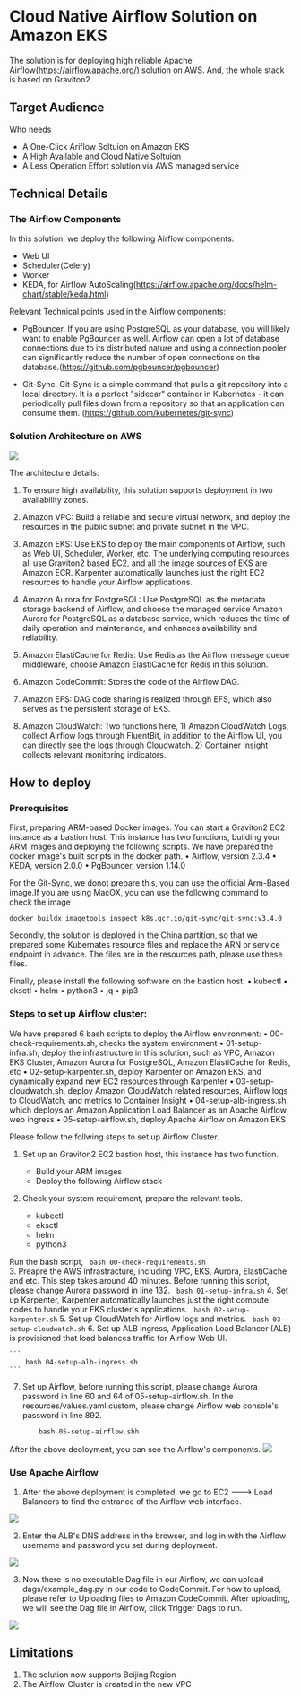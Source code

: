 # Cloud Native Airflow Solution on Amazon EKS

The solution is for deploying high reliable Apache Airflow(https://airflow.apache.org/) solution on AWS. And, the whole stack is based on Graviton2. 

##  Target Audience
Who needs 
- A One-Click Ariflow Soltuion on Amazon EKS
- A High Available and Cloud Native Soltuion
- A Less Operation Effort solution via AWS managed service

## Technical Details

### The Airflow Components

In this solution, we deploy the following Airflow components:
- Web UI
- Scheduler(Celery)
- Worker
- KEDA, for Airflow AutoScaling(https://airflow.apache.org/docs/helm-chart/stable/keda.html)

Relevant Technical points used in the Airflow components:
- PgBouncer. If you are using PostgreSQL as your database, you will likely want to enable PgBouncer as well. Airflow can open a lot of database connections due to its distributed nature and using a connection pooler can significantly reduce the number of open connections on the database.(https://github.com/pgbouncer/pgbouncer)

- Git-Sync. Git-Sync is a simple command that pulls a git repository into a local directory. It is a perfect "sidecar" container in Kubernetes - it can periodically pull files down from a repository so that an application can consume them. (https://github.com/kubernetes/git-sync)


### Solution Architecture on AWS 


![](./images/architecture.png)

The architecture details:

1. To ensure high availability, this solution supports deployment in two availability zones.

2. Amazon VPC: Build a reliable and secure virtual network, and deploy the resources in the public subnet and private subnet in the VPC.

3. Amazon EKS: Use EKS to deploy the main components of Airflow, such as Web UI, Scheduler, Worker, etc. The underlying computing resources all use Graviton2 based EC2, and all the image sources of EKS are Amazon ECR. Karpenter automatically launches just the right EC2 resources to handle your Airflow applications.

4. Amazon Aurora for PostgreSQL: Use PostgreSQL as the metadata storage backend of Airflow, and choose the managed service Amazon Aurora for PostgreSQL as a database service, which reduces the time of daily operation and maintenance, and enhances availability and reliability.

5. Amazon ElastiCache for Redis: Use Redis as the Airflow message queue middleware, choose Amazon ElastiCache for Redis in this solution.

6. Amazon CodeCommit: Stores the code of the Airflow DAG.

7. Amazon EFS: DAG code sharing is realized through EFS, which also serves as the persistent storage of EKS.

8. Amazon CloudWatch: Two functions here, 1) Amazon CloudWatch Logs, collect Airflow logs through FluentBit, in addition to the Airflow UI, you can directly see the logs through Cloudwatch. 2) Container Insight collects relevant monitoring indicators.



## How to deploy
### Prerequisites

First, preparing ARM-based Docker images. You can start a Graviton2 EC2 instance as a bastion host. This instance has two functions, building your ARM images and deploying the following scripts. We have prepared the docker image's built scripts in the docker path.
• Airflow, version 2.3.4
• KEDA, version 2.0.0
• PgBouncer, version 1.14.0

For the Git-Sync, we donot prepare this, you can use the official Arm-Based image.If you are using MacOX, you can use the following command to check the image 
```
docker buildx imagetools inspect k8s.gcr.io/git-sync/git-sync:v3.4.0
```

Secondly, the solution is deployed in the China partition, so that we prepared some Kubernates resource files and replace the ARN or service endpoint in advance. The files are in the resources path, please use these files.

Finally, please install the following software on the bastion host:
• kubectl
• eksctl
• helm
• python3
• jq
• pip3


### Steps to set up Airflow cluster:

We have prepared 6 bash scripts to deploy the Airflow environment:
• 00-check-requirements.sh, checks the system environment
• 01-setup-infra.sh, deploy the infrastructure in this solution, such as VPC, Amazon EKS Cluster, Amazon Aurora for PostgreSQL, Amazon ElastiCache for Redis, etc
• 02-setup-karpenter.sh, deploy Karpenter on Amazon EKS, and dynamically expand new EC2 resources through Karpenter
• 03-setup-cloudwatch.sh, deploy Amazon CloudWatch related resources, Airflow logs to CloudWatch, and metrics to Container Insight
• 04-setup-alb-ingress.sh, which deploys an Amazon Application Load Balancer as an Apache Airflow web ingress
• 05-setup-airflow.sh, deploy Apache Airflow on Amazon EKS

Please follow the follwing steps to set up Airflow Cluster.

1. Set up an Graviton2 EC2 bastion host, this instance has two function.
    - Build your ARM images
    - Deploy the following Airflow stack 

2. Check your system requirement, prepare the relevant tools.
    - kubectl
    - eksctl 
    - helm 
    - python3
  
 Run the bash script,
    ``` 
        bash 00-check-requirements.sh
    ```   
3. Preapre the AWS infrastracture, including VPC, EKS, Aurora, ElastiCache and etc. This step takes around 40 minutes. Before running this script, please change Aurora password in line 132.
    ``` 
        bash 01-setup-infra.sh
    ```
4. Set up Karpenter, Karpenter automatically launches just the right compute nodes to handle your EKS cluster's applications.
    ``` 
        bash 02-setup-karpenter.sh
    ```
5. Set up CloudWatch for Airflow logs and metrics.
    ``` 
        bash 03-setup-cloudwatch.sh
    ```
6. Set up ALB ingress, Application Load Balancer (ALB) is provisioned that load balances traffic for Airflow Web UI. 

    ``` 
        bash 04-setup-alb-ingress.sh
    ```

7. Set up Airflow, before running this script, please change Aurora password in line 60 and 64 of 05-setup-airflow.sh. In the resources/values.yaml.custom, please change Airflow web console's password in line 892.
    ``` 
        bash 05-setup-airflow.shh
    ```
    
After the above deoloyment, you can see the Airflow's components.
![](./images/airflow-component.png)

### Use Apache Airflow

1. After the above deployment is completed, we go to EC2 ---> Load Balancers to find the entrance of the Airflow web interface.

![](./images/airflow-ui-loadbalancer.png)

2. Enter the ALB's DNS address in the browser, and log in with the Airflow username and password you set during deployment.

![](./images/airflow-ui.png)

3. Now there is no executable Dag file in our Airflow, we can upload dags/example_dag.py in our code to CodeCommit. For how to upload, please refer to Uploading files to Amazon CodeCommit. After uploading, we will see the Dag file in Airflow, click Trigger Dags to run.

![](./images/airflow-dags.png)


## Limitations
1. The solution now supports Beijing Region 
2. The Airflow Cluster is created in the new VPC
